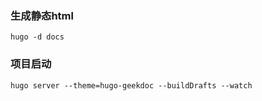 ### 生成静态html
```Shell
hugo -d docs
```

### 项目启动
```Shell
hugo server --theme=hugo-geekdoc --buildDrafts --watch
```